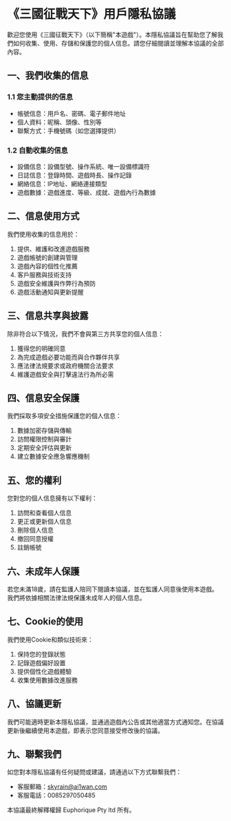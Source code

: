 # 《三國征戰天下》用戶隱私協議

歡迎您使用《三國征戰天下》（以下簡稱"本遊戲"）。本隱私協議旨在幫助您了解我們如何收集、使用、存儲和保護您的個人信息。請您仔細閱讀並理解本協議的全部內容。

## 一、我們收集的信息

### 1.1 您主動提供的信息
- 帳號信息：用戶名、密碼、電子郵件地址
- 個人資料：昵稱、頭像、性別等
- 聯繫方式：手機號碼（如您選擇提供）

### 1.2 自動收集的信息
- 設備信息：設備型號、操作系統、唯一設備標識符
- 日誌信息：登錄時間、遊戲時長、操作記錄
- 網絡信息：IP地址、網絡連接類型
- 遊戲數據：遊戲進度、等級、成就、遊戲內行為數據

## 二、信息使用方式

我們使用收集的信息用於：
1. 提供、維護和改進遊戲服務
2. 遊戲帳號的創建與管理
3. 遊戲內容的個性化推薦
4. 客戶服務與技術支持
5. 遊戲安全維護與作弊行為預防
6. 遊戲活動通知與更新提醒

## 三、信息共享與披露

除非符合以下情況，我們不會與第三方共享您的個人信息：
1. 獲得您的明確同意
2. 為完成遊戲必要功能而與合作夥伴共享
3. 應法律法規要求或政府機關合法要求
4. 維護遊戲安全與打擊違法行為所必需

## 四、信息安全保護

我們採取多項安全措施保護您的個人信息：
1. 數據加密存儲與傳輸
2. 訪問權限控制與審計
3. 定期安全評估與更新
4. 建立數據安全應急響應機制

## 五、您的權利

您對您的個人信息擁有以下權利：
1. 訪問和查看個人信息
2. 更正或更新個人信息
3. 刪除個人信息
4. 撤回同意授權
5. 註銷帳號

## 六、未成年人保護

若您未滿18歲，請在監護人陪同下閱讀本協議，並在監護人同意後使用本遊戲。我們將依據相關法律法規保護未成年人的個人信息。

## 七、Cookie的使用

我們使用Cookie和類似技術來：
1. 保持您的登錄狀態
2. 記錄遊戲偏好設置
3. 提供個性化遊戲體驗
4. 收集使用數據改進服務

## 八、協議更新

我們可能適時更新本隱私協議，並通過遊戲內公告或其他適當方式通知您。在協議更新後繼續使用本遊戲，即表示您同意接受修改後的協議。

## 九、聯繫我們

如您對本隱私協議有任何疑問或建議，請通過以下方式聯繫我們：
- 客服郵箱：skyrain@ai1wan.com
- 客服電話：0085297050485

本協議最終解釋權歸 Euphorique Pty ltd 所有。
